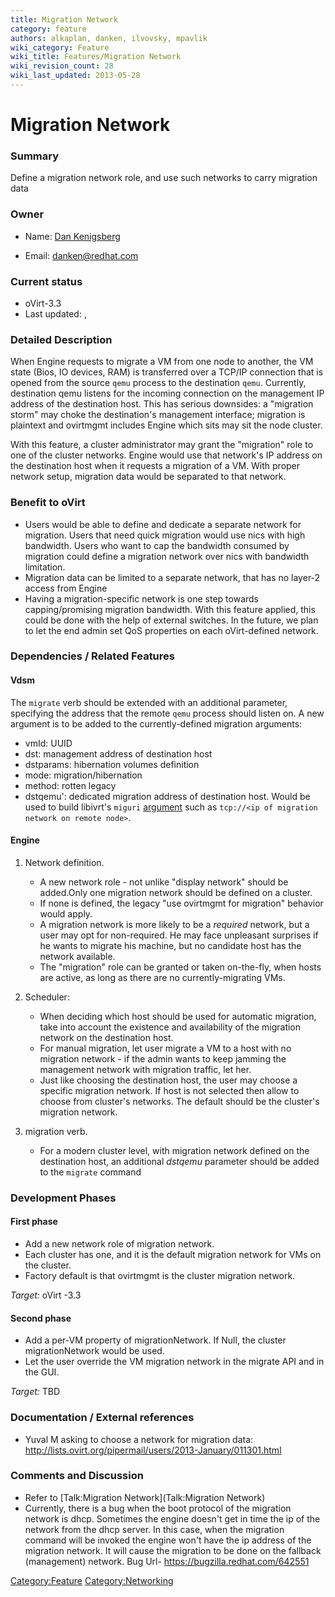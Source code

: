```yaml
---
title: Migration Network
category: feature
authors: alkaplan, danken, ilvovsky, mpavlik
wiki_category: Feature
wiki_title: Features/Migration Network
wiki_revision_count: 28
wiki_last_updated: 2013-05-28
---
```


# Migration Network

### Summary

Define a migration network role, and use such networks to carry migration data

### Owner

*   Name: [ Dan Kenigsberg](User:Danken)

<!-- -->

*   Email: <danken@redhat.com>

### Current status

*   oVirt-3.3
*   Last updated: ,

### Detailed Description

When Engine requests to migrate a VM from one node to another, the VM state (Bios, IO devices, RAM) is transferred over a TCP/IP connection that is opened from the source `qemu` process to the destination `qemu`. Currently, destination qemu listens for the incoming connection on the management IP address of the destination host. This has serious downsides: a "migration storm" may choke the destination's management interface; migration is plaintext and ovirtmgmt includes Engine which sits may sit the node cluster.

With this feature, a cluster administrator may grant the "migration" role to one of the cluster networks. Engine would use that network's IP address on the destination host when it requests a migration of a VM. With proper network setup, migration data would be separated to that network.

### Benefit to oVirt

*   Users would be able to define and dedicate a separate network for migration. Users that need quick migration would use nics with high bandwidth. Users who want to cap the bandwidth consumed by migration could define a migration network over nics with bandwidth limitation.
*   Migration data can be limited to a separate network, that has no layer-2 access from Engine
*   Having a migration-specific network is one step towards capping/promising migration bandwidth. With this feature applied, this could be done with the help of external switches. In the future, we plan to let the end admin set QoS properties on each oVirt-defined network.

### Dependencies / Related Features

#### Vdsm

The `migrate` verb should be extended with an additional parameter, specifying the address that the remote `qemu` process should listen on. A new argument is to be added to the currently-defined migration arguments:

*   vmId: UUID
*   dst: management address of destination host
*   dstparams: hibernation volumes definition
*   mode: migration/hibernation
*   method: rotten legacy
*   dstqemu': dedicated migration address of destination host. Would be used to build libivrt's `miguri` [argument](http://libvirt.org/html/libvirt-libvirt.html#virDomainMigrateToURI2) such as `tcp://<ip of migration network on remote node>`.

#### Engine

1.  Network definition.
    -   A new network role - not unlike "display network" should be added.Only one migration network should be defined on a cluster.
    -   If none is defined, the legacy "use ovirtmgmt for migration" behavior would apply.
    -   A migration network is more likely to be a *required* network, but a user may opt for non-required. He may face unpleasant surprises if he wants to migrate his machine, but no candidate host has the network available.
    -   The "migration" role can be granted or taken on-the-fly, when hosts are active, as long as there are no currently-migrating VMs.

2.  Scheduler:
    -   When deciding which host should be used for automatic migration, take into account the existence and availability of the migration network on the destination host.
    -   For manual migration, let user migrate a VM to a host with no migration network - if the admin wants to keep jamming the management network with migration traffic, let her.
    -   Just like choosing the destination host, the user may choose a specific migration network. If host is not selected then allow to choose from cluster's networks. The default should be the cluster's migration network.

3.  migration verb.
    -   For a modern cluster level, with migration network defined on the destination host, an additional *dstqemu* parameter should be added to the `migrate` command

### Development Phases

#### First phase

*   Add a new network role of migration network.
*   Each cluster has one, and it is the default migration network for VMs on the cluster.
*   Factory default is that ovirtmgmt is the cluster migration network.

*Target:* oVirt -3.3

#### Second phase

*   Add a per-VM property of migrationNetwork. If Null, the cluster migrationNetwork would be used.
*   Let the user override the VM migration network in the migrate API and in the GUI.

*Target:* TBD

### Documentation / External references

*   Yuval M asking to choose a network for migration data: <http://lists.ovirt.org/pipermail/users/2013-January/011301.html>

### Comments and Discussion

*   Refer to [Talk:Migration Network](Talk:Migration Network)
*   Currently, there is a bug when the boot protocol of the migration network is dhcp. Sometimes the engine doesn't get in time the ip of the network from the dhcp server. In this case, when the migration command will be invoked the engine won't have the ip address of the migration network. It will cause the migration to be done on the fallback (management) network. Bug Url- <https://bugzilla.redhat.com/642551>

<Category:Feature> <Category:Networking>
